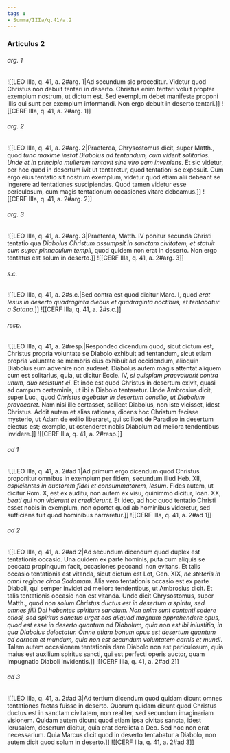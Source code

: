 ```yaml
---
tags : 
- Summa/IIIa/q.41/a.2
---
```


### Articulus 2

###### arg. 1
![[LEO IIIa, q. 41, a. 2#arg. 1|Ad secundum sic proceditur. Videtur quod Christus non debuit tentari in deserto. Christus enim tentari voluit propter exemplum nostrum, ut dictum est. Sed exemplum debet manifeste proponi illis qui sunt per exemplum informandi. Non ergo debuit in deserto tentari.]]
![[CERF IIIa, q. 41, a. 2#arg. 1]]

###### arg. 2
![[LEO IIIa, q. 41, a. 2#arg. 2|Praeterea, Chrysostomus dicit, super Matth., quod *tunc maxime instat Diabolus ad tentandum, cum viderit solitarios. Unde et in principio mulierem tentavit sine viro eam inveniens*. Et sic videtur, per hoc quod in desertum ivit ut tentaretur, quod tentationi se exposuit. Cum ergo eius tentatio sit nostrum exemplum, videtur quod etiam alii debeant se ingerere ad tentationes suscipiendas. Quod tamen videtur esse periculosum, cum magis tentationum occasiones vitare debeamus.]]
![[CERF IIIa, q. 41, a. 2#arg. 2]]

###### arg. 3
![[LEO IIIa, q. 41, a. 2#arg. 3|Praeterea, Matth. IV ponitur secunda Christi tentatio qua *Diabolus Christum assumpsit in sanctam civitatem, et statuit eum super pinnaculum templi*, quod quidem non erat in deserto. Non ergo tentatus est solum in deserto.]]
![[CERF IIIa, q. 41, a. 2#arg. 3]]

###### s.c.
![[LEO IIIa, q. 41, a. 2#s.c.|Sed contra est quod dicitur Marc. I, quod *erat Iesus in deserto quadraginta diebus et quadraginta noctibus, et tentabatur a Satana*.]]
![[CERF IIIa, q. 41, a. 2#s.c.]]

###### resp.
![[LEO IIIa, q. 41, a. 2#resp.|Respondeo dicendum quod, sicut dictum est, Christus propria voluntate se Diabolo exhibuit ad tentandum, sicut etiam propria voluntate se membris eius exhibuit ad occidendum, alioquin Diabolus eum advenire non auderet. Diabolus autem magis attentat aliquem cum est solitarius, quia, ut dicitur Eccle. IV, *si quispiam praevaluerit contra unum, duo resistunt ei*. Et inde est quod Christus in desertum exivit, quasi ad campum certaminis, ut ibi a Diabolo tentaretur. Unde Ambrosius dicit, super Luc., quod *Christus agebatur in desertum consilio, ut Diabolum provocaret*. Nam nisi ille certasset, scilicet Diabolus, non iste vicisset, idest Christus. Addit autem et alias rationes, dicens hoc Christum fecisse mysterio, ut Adam de exilio liberaret, qui scilicet de Paradiso in desertum eiectus est; exemplo, ut ostenderet nobis Diabolum ad meliora tendentibus invidere.]]
![[CERF IIIa, q. 41, a. 2#resp.]]

###### ad 1
![[LEO IIIa, q. 41, a. 2#ad 1|Ad primum ergo dicendum quod Christus proponitur omnibus in exemplum per fidem, secundum illud Heb. XII, *aspicientes in auctorem fidei et consummatorem, Iesum*. Fides autem, ut dicitur Rom. X, est ex auditu, non autem ex visu, quinimmo dicitur, Ioan. XX, *beati qui non viderunt et crediderunt*. Et ideo, ad hoc quod tentatio Christi esset nobis in exemplum, non oportet quod ab hominibus videretur, sed sufficiens fuit quod hominibus narraretur.]]
![[CERF IIIa, q. 41, a. 2#ad 1]]

###### ad 2
![[LEO IIIa, q. 41, a. 2#ad 2|Ad secundum dicendum quod duplex est tentationis occasio. Una quidem ex parte hominis, puta cum aliquis se peccato propinquum facit, occasiones peccandi non evitans. Et talis occasio tentationis est vitanda, sicut dictum est Lot, Gen. XIX, *ne steteris in omni regione circa Sodomam*. Alia vero tentationis occasio est ex parte Diaboli, qui semper invidet ad meliora tendentibus, ut Ambrosius dicit. Et talis tentationis occasio non est vitanda. Unde dicit Chrysostomus, super Matth., quod *non solum Christus ductus est in desertum a spiritu, sed omnes filii Dei habentes spiritum sanctum. Non enim sunt contenti sedere otiosi, sed spiritus sanctus urget eos aliquod magnum apprehendere opus, quod est esse in deserto quantum ad Diabolum, quia non est ibi iniustitia, in qua Diabolus delectatur. Omne etiam bonum opus est desertum quantum ad carnem et mundum, quia non est secundum voluntatem carnis et mundi*. Talem autem occasionem tentationis dare Diabolo non est periculosum, quia maius est auxilium spiritus sancti, qui est perfecti operis auctor, quam impugnatio Diaboli invidentis.]]
![[CERF IIIa, q. 41, a. 2#ad 2]]

###### ad 3
![[LEO IIIa, q. 41, a. 2#ad 3|Ad tertium dicendum quod quidam dicunt omnes tentationes factas fuisse in deserto. Quorum quidam dicunt quod Christus ductus est in sanctam civitatem, non realiter, sed secundum imaginariam visionem. Quidam autem dicunt quod etiam ipsa civitas sancta, idest Ierusalem, desertum dicitur, quia erat derelicta a Deo. Sed hoc non erat necessarium. Quia Marcus dicit quod in deserto tentabatur a Diabolo, non autem dicit quod solum in deserto.]]
![[CERF IIIa, q. 41, a. 2#ad 3]]

